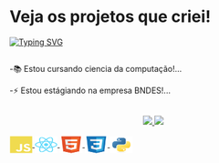 # Veja os projetos que criei!

[![Typing SVG](https://readme-typing-svg.demolab.com/?font=Courier&color=FFFF&size=35&center=true&vCenter=true&width=1350&+lines=Pleasure,+My+name+is+Gabriel+Alves!;I+Have+24+years+old!;I'm+from+Brazil,+RJ!;Study+computer+science+at+the+university’s+unicariotic+center+;Welcome!+:%29&)](https://git.io/typing-svg)
##
-📚 Estou cursando ciencia da computação!...

-⚡ Estou estágiando na empresa BNDES!...
##
<!--
*Gabriel1000000/Gabriel1000000* is a ✨ special ✨ repository because its `README.md` (this file) appears on your GitHub profile.

Here are some ideas to get you started:

- 🔭 I’m currently working on ...
 
- 👯 I’m looking to collaborate on ...
- 🤔 I’m looking for help with ...
- 💬 Ask me about ...
- 📫 How to reach me: ...
- 😄 Pronouns: ...
- ⚡ Fun fact: ...
-->
<div align="center">
  <a href="https://github.com/Gabriel1000000">
  <img height="180em" src="https://github-readme-stats.vercel.app/api?username=Gabriel1000000&show_icons=true&theme=highcontrast&include_all_commits=true&count_private=true"/>
  <img height="180em" src="https://github-readme-stats.vercel.app/api/top-langs/?username=Gabriel1000000&layout=compact&langs_count=7&theme=highcontrast"/>
    </div>
  <div style="display: inline_block"><br>
  <img align="center" alt="Gariel-Js" height="30" width="40"src="https://raw.githubusercontent.com/devicons/devicon/master/icons/javascript/javascript-plain.svg">
  <img align="center" alt="Gariel-React" height="30" width="40" src="https://raw.githubusercontent.com/devicons/devicon/master/icons/react/react-original.svg">
  <img align="center" alt="Gariel-HTML" height="30" width="40" src="https://raw.githubusercontent.com/devicons/devicon/master/icons/html5/html5-original.svg">
  <img align="center" alt="Gariel-CSS" height="30" width="40" src="https://raw.githubusercontent.com/devicons/devicon/master/icons/css3/css3-original.svg">
  <a href="https://github.com/Gabriel1000000/app-sabor-express"><img align="center" alt="Gariel-Python" height="30" width="40" src="https://raw.githubusercontent.com/devicons/devicon/master/icons/python/python-original.svg"></a>
</div>

